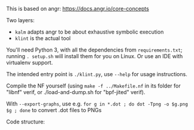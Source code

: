 This is based on angr: https://docs.angr.io/core-concepts

Two layers:
- `kalm` adapts angr to be about exhaustive symbolic execution
- `klint` is the actual tool

You'll need Python 3, with all the dependencies from `requirements.txt`; running `. setup.sh` will install them for you on Linux. Or use an IDE with virtualenv support.

The intended entry point is `./klint.py`, use `--help` for usage instructions.

Compile the NF yourself (using `make -f ../Makefile.nf` in its folder for "libnf" verif, or ./load-and-dump.sh for "bpf-jited" verif).

With `--export-graphs`, use e.g. `for g in *.dot ; do dot -Tpng -o $g.png $g ; done` to convert .dot files to PNGs

Code structure: <TODO>

